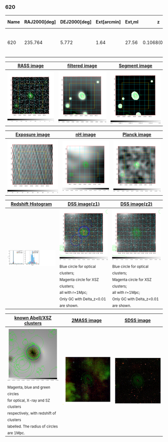 <div STYLE="page-break-after: always;"></div>

### 620

|Name|RAJ2000[deg]|DEJ2000[deg] |Ext[arcmin]| Ext,ml | z | z_src| C|GC(XSZ,Delta_z<0.01)| GC(OPT,Delta_z<0.01)|GC| R_sig[arcmin] | R500[arcmin] | R500[Mpc]| CRsig[c/s] | CR500[c/s] |L500[1E44 erg/s]|F500[1E-12 erg/s/cm^2]| M500[1E14 Msun]|Tx[keV]|Cnt_sig|Beta|Rc[arcmin]|Comment|Alias|
|---|---|---|---|---|---|------|---|--------|---------|----------|---|---|---|---|---|---|---|---|---|---|---|---|---|---|
|620| 235.764| 5.772| 1.64| 27.56| 0.1068(0.005)| z1, z_xsz| B| F20, Tar| C, N, RM, W, Zw| C, F20, N, Tar, W| 10.750| 7.783| 0.913| 0.199(0.043)| 0.190(0.041)| 1.021(0.107)| 3.500(0.367)| 2.40(0.12)| 3.80(0.13)| 92.3| 0.874(-0.122+0.088)| 3.897(-0.753+0.549)| -| t035|

|[RASS image](../image/620/620_img.pdf)|[filtered image](../image/620/620_fil.pdf)|[Segment image](../image/620/620_seg.pdf)|
|-------------------|--------------------|-------------------|
| <img src="../image/620/620_img.png" width="300">  | <img src="../image/620/620_fil.png" width="300">   | <img src="../image/620/620_seg.png" width="300">  |

|[Exposure image](../image/620/620_mex.pdf)| [nH image](../image/620/620_nh.pdf)| [Planck image](../image/620/620_p.pdf)|
|-------------------|--------------------|-------------------|
|<img src="../image/620/620_mex.png" width="300">   | <img src="../image/620/620_nh.png" width="300">    | <img src="../image/620/620_p.png" width="300"> |

|[Redshift Histogram](../image/620/620_zg.pdf) | [DSS image(z1)](../image/620/620_dss_z1.pdf)      |  [DSS image(z2)](../image/620/620_dss_z2.pdf)    |
|-------------------|--------------------|-------------------|
|<img src="../image/620/620_zg.png" width="300"> |<img src="../image/620/620_dss_z1.png" width="300"> <sub><br>Blue circle for optical clusters; <br>Magenta circle for XSZ clusters; <br>all with r=1Mpc; <br>Only GC with Delta_z<0.01 are shown. </sub>| <img src="../image/620/620_dss_z2.png" width="300"><sub><br>Blue circle for optical clusters; <br>Magenta circle for XSZ clusters; <br>all with r=1Mpc; <br>Only GC with Delta_z<0.01 are shown. </sub> |

|[known Abell/XSZ clusters](../image/620/620_gc.pdf) | [2MASS image](../image/620/620_2mass.pdf)      |[SDSS image](../image/620/620_sdss.pdf)   |
|-------------------|-------------------|-------------------|
|<img src=../image/620/620_gc.png width="300"> <br><sub>Magenta, blue and green circles <br>for optical, X-ray and SZ clusters <br>respectively, with redshift of clusters <br>labelled. The radius of circles <br>are 1Mpc.</sub>|<img src="../image/620/620_2mass.png" width="300">  | <img src="../image/620/620_sdss.png" width="300">  |




